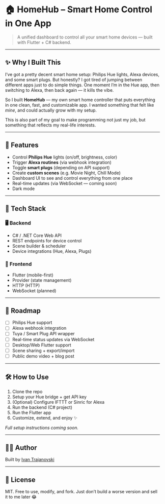# 🏠 HomeHub – Smart Home Control in One App

> A unified dashboard to control all your smart home devices — built with Flutter + C# backend.

---

## ✨ Why I Built This

I’ve got a pretty decent smart home setup: Philips Hue lights, Alexa devices, and some smart plugs. But honestly? I got tired of jumping between different apps just to do simple things. One moment I’m in the Hue app, then switching to Alexa, then back again — it kills the vibe.

So I built **HomeHub** — my own smart home controller that puts everything in one clean, fast, and customizable app. I wanted something that felt like *mine*, and could actually grow with my setup.

This is also part of my goal to make programming not just my job, but something that reflects my real-life interests.

---

## 📱 Features

- Control **Philips Hue** lights (on/off, brightness, color)
- Trigger **Alexa routines** (via webhook integration)
- Toggle **smart plugs** (depending on API support)
- Create **custom scenes** (e.g. Movie Night, Chill Mode)
- Dashboard UI to see and control everything from one place
- Real-time updates (via WebSocket — coming soon)
- Dark mode

---

## 🧱 Tech Stack

### 🖥️ Backend
- C# / .NET Core Web API
- REST endpoints for device control
- Scene builder & scheduler
- Device integrations (Hue, Alexa, Plugs)

### 📱 Frontend
- Flutter (mobile-first)
- Provider (state management)
- HTTP (HTTP)
- WebSocket (planned)

---

## 🚀 Roadmap

- [ ] Philips Hue support
- [ ] Alexa webhook integration
- [ ] Tuya / Smart Plug API wrapper
- [ ] Real-time status updates via WebSocket
- [ ] Desktop/Web Flutter support
- [ ] Scene sharing + export/import
- [ ] Public demo video + blog post

---

## 🛠️ How to Use

1. Clone the repo
2. Setup your Hue bridge + get API key
3. (Optional) Configure IFTTT or Sinric for Alexa
4. Run the backend (C# project)
5. Run the Flutter app
6. Customize, extend, and enjoy ✨

*Full setup instructions coming soon.*

---

## 👨‍💻 Author

Built by [Ivan Trajanovski](https://github.com/ivantrj)

---

## 💬 License

MIT. Free to use, modify, and fork. Just don’t build a worse version and sell it to me later 😂

